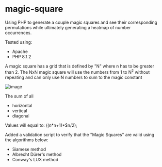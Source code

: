 # magic-square
Using PHP to generate a couple magic squares and see their corresponding permutations while ultimately generating a heatmap of number occurrences. 

Tested using:
- Apache
- PHP 8.1.2

A magic square has a grid that is defined by "N" where n has to be greater than 2. The NxN magic square will use the numbers from 1 to N<sup>2</sup> without repeating and can only use N numbers to sum to the magic constant

![image](https://github.com/ondapc/magic-square/assets/26459137/9e202c58-d92c-4d15-9d49-e5615e85d20e)

The sum of all 
- horizontal
- vertical
- diagonal

Values will equal to:  (($n*$n+1)*$n/2);

Added a validation script to verify that the "Magic Squares" are valid using the algorithms below:

- Siamese method
- Albrecht Dürer's method
- Conway's LUX method

